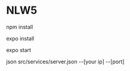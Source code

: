 # NLW5

npm install

expo install

expo start

json src/services/server.json --[your ip] --[port]



